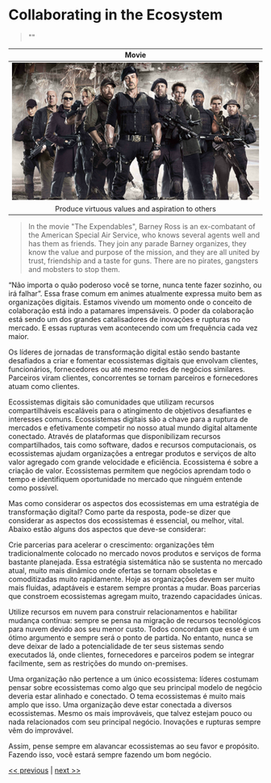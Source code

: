 # Collaborating in the Ecosystem

>""

| Movie |
| :---: |
|![](../../images/collaborating_in_the_ecosystem.png)|
|Produce virtuous values and aspiration to others|

>In the movie "The Expendables", Barney Ross is an ex-combatant of the American Special Air Service, who knows several agents well and has them as friends. They join any parade Barney organizes, they know the value and purpose of the mission, and they are all united by trust, friendship and a taste for guns. There are no pirates, gangsters and mobsters to stop them.

“Não importa o quão poderoso você se torne, nunca tente fazer sozinho, ou irá falhar”. Essa frase comum em animes atualmente expressa muito bem as organizações digitais. Estamos vivendo um momento onde o conceito de colaboração está indo a patamares impensáveis. O poder da colaboração está sendo um dos grandes catalisadores de inovações e rupturas no mercado. E essas rupturas vem acontecendo com um frequência cada vez maior.

Os líderes de jornadas de transformação digital estão sendo bastante desafiados a criar e fomentar ecossistemas digitais que envolvam clientes, funcionários, fornecedores ou até mesmo redes de negócios similares. Parceiros viram clientes, concorrentes se tornam parceiros e fornecedores atuam como clientes.

Ecossistemas digitais são comunidades que utilizam recursos compartilháveis escaláveis para o atingimento de objetivos desafiantes e interesses comuns. Ecossistemas digitais são a chave para a ruptura de mercados e efetivamente competir no nosso atual mundo digital altamente conectado. Através de plataformas que disponibilizam recursos compartilhados, tais como software, dados e recursos computacionais, os ecossistemas ajudam organizações a entregar produtos e serviços de alto valor agregado com grande velocidade e eficiência. Ecossistema é sobre a criação de valor. Ecossistemas permitem que negócios aprendam todo o tempo e identifiquem oportunidade no mercado que ninguém entende como possível.

Mas como considerar os aspectos dos ecossistemas em uma estratégia de transformação digital? Como parte da resposta, pode-se dizer que considerar as aspectos dos ecossistemas é essencial, ou melhor, vital. Abaixo estão alguns dos aspectos que deve-se considerar:

Crie parcerias para acelerar o crescimento: organizações têm tradicionalmente colocado no mercado novos produtos e serviços de forma bastante planejada. Essa estratégia sistemática não se sustenta no mercado atual, muito mais dinâmico onde ofertas se tornam obsoletas e comoditizadas muito rapidamente. Hoje as organizações devem ser muito mais fluidas, adaptáveis e estarem sempre prontas a mudar. Boas parcerias que constroem ecossistemas agregam muito, trazendo capacidades únicas.

Utilize recursos em nuvem para construir relacionamentos e habilitar mudança contínua: sempre se pensa na migração de recursos tecnológicos para nuvem devido aos seu menor custo. Todos concordam que esse é um ótimo argumento e sempre será o ponto de partida. No entanto, nunca se deve deixar de lado a potencialidade de ter seus sistemas sendo executados lá, onde clientes, fornecedores e parceiros podem se integrar facilmente, sem as restrições do mundo on-premises.

Uma organização não pertence a um único ecossistema: líderes costumam pensar sobre ecossistemas como algo que seu principal modelo de negócio deveria estar alinhado e conectado. O tema ecossistemas é muito mais amplo que isso. Uma organização deve estar conectada a diversos ecossistemas. Mesmo os mais improváveis, que talvez estejam pouco ou nada relacionados com seu principal negócio. Inovações e rupturas sempre vêm do improvável.

Assim, pense sempre em alavancar ecossistemas ao seu favor e propósito. Fazendo isso, você estará sempre fazendo um bom negócio.

[<< previous](5-architecting_for_continual_change.md) | [next >>](7-creating_historical_journeys.md)
